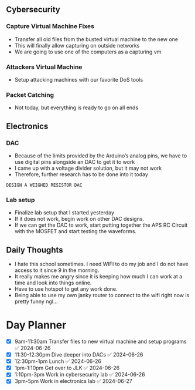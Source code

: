 ## Cybersecurity

### Capture Virtual Machine Fixes
- Transfer all old files from the busted virtual machine to the new one
- This will finally allow capturing on outside networks
- We are going to use one of the computers as a capturing vm

### Attackers Virtual Machine
- Setup attacking machines with our favorite DoS tools

### Packet Catching
- Not today, but everything is ready to go on all ends

## Electronics

### DAC
- Because of the limits provided by the Arduino’s analog pins, we have to use digital pins alongside an DAC to get it to work
- I came up with a voltage divider solution, but it may not work
- Therefore, further research has to be done into it today

```ad-important
DESIGN A WEIGHED RESISTOR DAC
```

### Lab setup
- Finalize lab setup that I started yesterday
- If it does not work, begin work on other DAC designs.
- If we can get the DAC to work, start putting together the APS RC Circuit with the MOSFET and start testing the waveforms.

## Daily Thoughts
- I hate this school sometimes. I need WIFI to do my job and I do not have access to it since 9 in the morning. 
- It really makes me angry since it is keeping how much I can work at a time and look into things online.
- Have to use hotspot to get any work done.
- Being able to use my own janky router to connect to the wifi right now is pretty funny ngl…

# Day Planner
- [x] 9am-11:30am Transfer files to new virtual machine and setup programs ✅ 2024-06-26
- [x] 11:30-12:30pm Dive deeper into DACs ✅ 2024-06-26
- [x] 12:30pm-1pm Lunch ✅ 2024-06-26
- [x] 1pm-1:10pm Get over to JLK ✅ 2024-06-26
- [x] 1:10pm-3pm Work in cybersecurity lab ✅ 2024-06-26
- [x] 3pm-5pm Work in electronics lab ✅ 2024-06-27